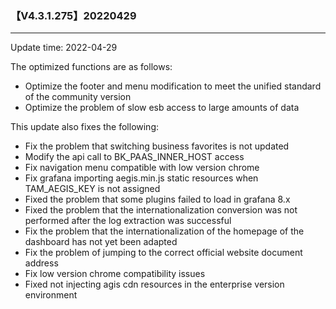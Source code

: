 ### 【V4.3.1.275】20220429
----
Update time: 2022-04-29

The optimized functions are as follows:
* Optimize the footer and menu modification to meet the unified standard of the community version
* Optimize the problem of slow esb access to large amounts of data


This update also fixes the following:

* Fix the problem that switching business favorites is not updated
* Modify the api call to BK_PAAS_INNER_HOST access
* Fix navigation menu compatible with low version chrome
* Fix grafana importing aegis.min.js static resources when TAM_AEGIS_KEY is not assigned
* Fixed the problem that some plugins failed to load in grafana 8.x
* Fixed the problem that the internationalization conversion was not performed after the log extraction was successful
* Fix the problem that the internationalization of the homepage of the dashboard has not yet been adapted
* Fix the problem of jumping to the correct official website document address
* Fix low version chrome compatibility issues
* Fixed not injecting agis cdn resources in the enterprise version environment